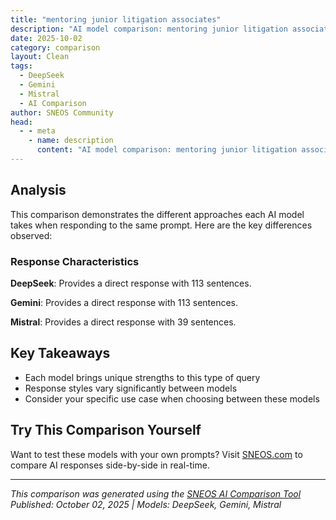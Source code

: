 ```yaml
---
title: "mentoring junior litigation associates"
description: "AI model comparison: mentoring junior litigation associates..."
date: 2025-10-02
category: comparison
layout: Clean
tags:
  - DeepSeek
  - Gemini
  - Mistral
  - AI Comparison
author: SNEOS Community
head:
  - - meta
    - name: description
      content: "AI model comparison: mentoring junior litigation associates..."
---
```


<ChatComparison
  title="mentoring junior litigation associates"
  prompt="mentoring junior litigation associates"
  :responses='{"DeepSeek": "Of course. Mentoring junior litigation associates is one of the most critical and rewarding responsibilities for a senior lawyer. A good mentor doesn\u0027t just create a better associate; they build a better future for the firm, the profession, and the clients.\n\nHere is a comprehensive guide to effective mentorship, broken down into philosophy, practical skills, and common pitfalls.\n\n---\n\n### I. The Mentorship Mindset: Beyond \u0022Just Doing the Work\u0022\n\nBefore diving into tactics, adopt the right mindset. Your role as a mentor is multi-faceted:\n\n* **Coach, Not Just a Boss:** You are teaching them *how* to think, not just *what* to do.\n* **Psychological Safety Net:** The junior associate\u0027s world is filled with anxiety. Your role is to be a safe space for questions and mistakes, transforming them into learning opportunities.\n* **Career Developer:** You are helping them build not just skills, but judgment, confidence, and professional identity.\n* **Bridge to the Firm:** You are their primary interpreter of firm culture, politics, and unspoken rules.\n\n---\n\n### II. The Core Pillars of Effective Mentorship\n\nFocus your efforts on these four key areas.\n\n#### 1. Foundational Skills \u0026 Work Product\nThis is the \u0022what\u0022 of their job. Your goal is to move them from \u0022drafter\u0022 to \u0022strategic thinker.\u0022\n\n* **Legal Research \u0026 Writing:**\n * **Start with the \u0022Why\u0022:** Before assigning research, explain the legal and strategic context. \u0022We need to understand the bounds of this duty because our opponent will argue it was breached. I need you to find the cases that define its limits.\u0022\n * **The Memo Review:** Don\u0027t just mark it up. Sit down and walk through your edits. \u0022I changed this passive voice to active because it\u0027s more forceful.\u0022 \u0022I reorganized these arguments because we always lead with our strongest point.\u0022 \u0022This case is distinguishable because of X; let\u0027s make that distinction clearer.\u0022\n * **Teach Persuasion:** Show them how a motion is different from a memo. It\u0027s not just about stating the law; it\u0027s about telling a story and convincing the judge.\n\n* **Discovery (The Litigation Engine):**\n * **Strategy First:** Explain the goal of each discovery request. \u0022We are drafting these RFPs to lock the witness into a documentary record before their deposition.\u0022\n * **Document Review:** Don\u0027t just say \u0022review these documents.\u0022 Teach them what to look for\u2014the \u0022hot documents,\u0022 the patterns, the inconsistencies. Explain privilege and work-product doctrine in practical terms.\n * **Deposition Prep:** Have them draft a deposition outline. Then, critique it. \u0022Why is this question important? What is the follow-up? How does this line of questioning help us at summary judgment or trial?\u0022\n\n* **Case Management \u0026 Organization:**\n * **Model Your Systems:** Show them how you manage deadlines, track case developments, and organize case files (both digital and physical).\n * **Delegate Meaningfully:** Give them ownership of discrete tasks, like managing the discovery log or tracking expert disclosures. This builds accountability.\n\n#### 2. Professional Development \u0026 Judgment\nThis is the \u0022how\u0022 of their job\u2014developing their professional persona.\n\n* **Building Judgment:**\n * **Talk Through Your Thought Process:** \u0022Here\u0027s why I\u0027m recommending we take this deposition instead of filing a motion.\u0022 \u0022I chose to call this expert for three reasons...\u0022 This demystifies decision-making.\n * **Present Options, Not Just Problems:** Encourage them to come to you with a problem *and* potential solutions. \u0022Here\u0027s the issue with the witness, and I see three paths forward. What are your thoughts?\u0022\n * **Client Management:** Let them listen in on client calls and debrief afterward. \u0022Notice how I reframed the client\u0027s emotional concern into a legal strategy.\u0022\n\n* **Courtroom \u0026 Client Demeanor:**\n * **Start Small:** Bring them to court for routine hearings. Debrief in the hallway: \u0022What did you think of the judge\u0027s reaction? How would you have phrased that argument?\u0022\n * **Role-Play:** Before a client meeting or argument, role-play it. You be the difficult client or the skeptical judge.\n * **Teach Professionalism:** Discuss everything from how to address the court clerk to how to write a professional email to an adversary (i.e., be firm but courteous).\n\n#### 3. Communication \u0026 Feedback\nThis is the engine of the mentor-mentee relationship.\n\n* **The \u0022Open Door\u0022 Policy (That Works):** An \u0022open door\u0022 is useless if the junior is too scared to walk through it. Proactively check in. Say, \u0022No question is too small. If you\u0027re spinning your wheels for more than 30 minutes, come find me.\u0022\n* **Delivering Effective Feedback:** Use the \u0022Praise-Critique-Praise\u0022 sandwich or similar models.\n * **Be Specific \u0026 Actionable:** Instead of \u0022This draft is messy,\u0022 say, \u0022The legal analysis in Section II is strong, but the statement of facts needs a clearer chronology. Let\u0027s work on structuring facts to tell a more compelling story.\u0022\n * **Feedback is a Dialogue:** Ask, \u0022Do you understand why I made that change?\u0022 or \u0022How could this have been clearer?\u0022\n* **Regular, Scheduled Meetings:** Don\u0027t just rely on ad-hoc interactions. A weekly 30-minute check-in provides a dedicated forum for bigger-picture questions and career guidance.\n\n#### 4. Well-being \u0026 Firm Navigation\nThis is about helping them survive and thrive in a high-stress environment.\n\n* **Manage Workload \u0026 Set Expectations:** Be clear about deadlines and priorities. \u0022This is urgent, I need it by 5 PM. That other project can wait until tomorrow.\u0022 Protect them from unnecessary fire drills when you can.\n* **Normalize Struggle:** Let them know it\u0027s okay to feel overwhelmed. Share a story from your own early years about a mistake you made and what you learned. This builds immense trust.\n* **Guide on Firm Politics:** Give them discreet advice on how to work with different partners, which committees matter, and how to find their allies.\n\n---\n\n### III. Common Mentoring Pitfalls to Avoid\n\n* **The \u0022Just Do It\u0022 Delegation:** Assigning a task without context sets them up for failure.\n* **The \u0022Sink or Swim\u0022 Approach:** Throwing them into the deep end without teaching them to swim first is not mentorship; it\u0027s hazing.\n* **Taking Over:** When a task isn\u0027t perfect, the instinct is to just do it yourself. Resist this. The time you invest in teaching them will pay off tenfold in the long run.\n* **Only Giving Negative Feedback:** If you only speak up when something is wrong, they will dread working with you. Acknowledge and praise a job well done.\n* **Failing to Advocate:** Be their champion within the firm. Ensure they get credit for their work and opportunities for visibility.\n\n---\n\n### Sample Mentoring Scenarios \u0026 Scripts\n\n* **Onboarding a New Associate:**\n * **You:** \u0022Welcome. My goal for your first six months is to expose you to all phases of litigation and make sure you feel supported. Your main jobs right now are to learn, ask questions, and focus on producing excellent work. Let\u0027s meet every Friday at 9 AM to check in.\u0022\n\n* **After a Draft is Submitted:**\n * **You:** \u0022Thanks for getting this draft to me. The standard of review section is perfect\u2014you captured the key nuance. Let\u0027s look at the argument section. I notice you led with our second-strongest point. Walk me through your thinking on the structure.\u0022 (This opens a dialogue rather than just issuing a correction).\n\n* **When They Make a Mistake:**\n * **You:** \u0022Okay, let\u0027s talk about the missed deadline. First, these things happen, and we will fix it. Second, what in our system failed? Was the deadline not on your calendar? Did you not feel you could ask for help? Let\u0027s put a process in place so this doesn\u0027t happen again.\u0022 (Focus on the system, not the person).\n\n**Conclusion:**\n\nGreat mentorship is an investment. It requires patience, intentionality, and a genuine desire to see someone else succeed. The reward is watching a nervous junior associate transform into a confident, capable, and loyal colleague who will one day become a mentor themselves. It is, quite simply, how the best lawyers are made.", "Gemini": "Mentoring junior litigation associates is a crucial task that benefits both the mentor and the mentee. Here\u0027s a comprehensive guide to effective mentoring:\n\n**I. Setting the Stage: Building a Foundation**\n\n* **Establish Expectations and Goals:**\n * **Initial Meeting:** Schedule a meeting at the outset to discuss expectations, goals, and communication preferences.\n * **Mentee Input:** Encourage the mentee to define their goals (e.g., mastering legal writing, gaining courtroom experience, developing client communication skills).\n * **Mentor Input:** Share your expectations regarding work ethic, professional conduct, and responsiveness.\n * **Frequency and Format:** Agree on the frequency and format of meetings (e.g., weekly check-ins, bi-weekly lunches, ad hoc meetings as needed).\n * **Confidentiality:** Assure the mentee that discussions will be confidential (unless there are ethical or legal obligations to disclose).\n\n* **Get to Know the Mentee:**\n * **Background:** Understand their prior experience, education, and interests.\n * **Strengths and Weaknesses:** Identify their strengths and areas where they want to improve.\n * **Career Aspirations:** Learn about their long-term career goals and how you can help them achieve them.\n\n* **Define Your Role:** Clarify what your role is as a mentor, and what it is not. You are a guide, not a babysitter.\n * **Available Resource:** Be a resource for advice, guidance, and support.\n * **Constructive Feedback:** Provide honest and constructive feedback on their work.\n * **Advocate:** Help them network and find opportunities for growth.\n * **Not a Substitute for Supervision:** They still need to report to the partners and senior associates on the case.\n\n**II. Core Mentoring Activities: Providing Guidance and Support**\n\n* **Case-Specific Mentoring:**\n * **Delegation and Explanation:** When delegating tasks, clearly explain the purpose of the task, the context within the case, and the expected outcome.\n * **Practical Guidance:** Provide step-by-step guidance on specific tasks, such as drafting pleadings, conducting legal research, preparing for depositions, and arguing motions.\n * **Review and Feedback:** Review their work product (e.g., briefs, motions, discovery responses) thoroughly and provide detailed, constructive feedback. Focus on both substance and style.\n * **Offer Examples:** Share examples of strong work product (without violating confidentiality) as models.\n\n* **Skill Development:**\n * **Legal Writing:** Focus on clarity, conciseness, and persuasive argumentation. Provide examples of good and bad writing. Teach them the \u0022story\u0022 of the case.\n * **Legal Research:** Teach effective research strategies, including how to use databases, analyze case law, and synthesize legal authority.\n * **Oral Advocacy:** Offer opportunities to practice oral arguments. Provide feedback on their presentation skills, courtroom demeanor, and ability to respond to questions.\n * **Deposition Skills:** Explain the strategy behind depositions. Provide opportunities to observe depositions and then practice conducting mock depositions. Review/provide feedback on outlines.\n * **Client Communication:** Teach them how to communicate effectively with clients, including providing updates, answering questions, and managing expectations.\n * **Negotiation Skills:** Explain negotiation strategies and tactics. Provide opportunities to observe negotiations and then participate in mock negotiations.\n * **Case Management:** Teach them how to organize case files, manage deadlines, and track discovery.\n\n* **Professional Development:**\n * **Networking:** Introduce them to other lawyers in the firm and the legal community. Encourage them to attend professional events.\n * **Career Planning:** Discuss their career goals and help them develop a plan to achieve them.\n * **Professionalism:** Emphasize the importance of ethical conduct, professionalism, and client service. Model professional behavior.\n * **Work-Life Balance:** Discuss the challenges of balancing work and personal life. Offer strategies for managing stress and maintaining well-being.\n * **Firm Culture:** Help them understand the firm\u0027s culture, values, and expectations.\n\n* **Provide Constructive Criticism (and Praise):**\n * **Specific Feedback:** Focus on specific examples and provide concrete suggestions for improvement.\n * **Balanced Approach:** Balance criticism with praise for their accomplishments and strengths.\n * **Focus on Growth:** Frame feedback as an opportunity for growth and development.\n * **Encourage Questions:** Create a safe space for them to ask questions without fear of judgment.\n\n* **Offer Opportunities:**\n * **Court Appearances:** Seek opportunities for them to appear in court, even for routine matters.\n * **Client Interaction:** Involve them in client meetings and communication.\n * **Mentorship and Training Programs:** Encourage them to participate in firm-sponsored training programs.\n * **Pro Bono Work:** Encourage them to participate in pro bono work.\n\n**III. Effective Communication \u0026 Relationship Management**\n\n* **Active Listening:** Listen attentively to their concerns, questions, and ideas.\n* **Open Communication:** Create a safe and open environment where they feel comfortable sharing their thoughts and feelings.\n* **Regular Check-ins:** Schedule regular check-in meetings to discuss their progress and address any concerns.\n* **Be Accessible:** Make yourself available to them when they need your help.\n* **Provide Encouragement:** Offer words of encouragement and support, especially during challenging times.\n* **Set Boundaries:** Clearly define the boundaries of the mentoring relationship.\n\n**IV. Specific Examples of Mentoring Topics**\n\n* **\u0022Here\u0027s how I draft a motion for summary judgment...\u0022** (Walk through the process, showing examples of good and bad points).\n* **\u0022Let\u0027s practice questioning a witness on direct...\u0022** (Role-playing, followed by feedback).\n* **\u0022Let\u0027s review this opposing counsel\u0027s brief and identify the weaknesses...\u0022** (Analytical thinking).\n* **\u0022Here\u0027s how I manage my time when I have multiple deadlines...\u0022** (Practical advice on organization and prioritization).\n* **\u0022Let\u0027s talk about the ethical considerations in this scenario...\u0022** (Reinforcing professional ethics).\n\n**V. Common Challenges and How to Address Them**\n\n* **Lack of Time:** Mentors often have busy schedules. Schedule regular mentoring sessions in advance and stick to them. Even short, focused check-ins can be valuable.\n* **Mentee Hesitation:** Some mentees may be hesitant to ask for help or express concerns. Create a welcoming and supportive environment. Proactively ask them how they are doing and if they have any questions.\n* **Conflict of Personality:** Not all mentor-mentee relationships are a perfect fit. If the relationship is not working, consider reassigning the mentee to another mentor.\n* **Unrealistic Expectations:** Mentees may have unrealistic expectations about their career progression or the amount of time that mentors can dedicate to them. Manage their expectations early on.\n* **Giving Negative Feedback:** It can be difficult to give negative feedback. Focus on specific behaviors and provide constructive suggestions for improvement. Frame it as an opportunity to learn and grow.\n\n**VI. Measuring Success**\n\n* **Increased Confidence:** Observe whether the mentee is growing in confidence and independence.\n* **Improved Work Product:** Assess whether the quality of their work product is improving over time.\n* **Positive Feedback from Others:** Gather feedback from partners and senior associates about the mentee\u0027s performance.\n* **Mentee Satisfaction:** Ask the mentee for feedback on the mentoring relationship.\n\n**VII. Key Takeaways**\n\n* **Be Proactive:** Don\u0027t wait for the mentee to come to you.\n* **Be Patient:** Mentoring takes time and effort.\n* **Be Supportive:** Encourage and support the mentee throughout their career.\n* **Be a Role Model:** Lead by example and demonstrate the qualities you want the mentee to develop.\n* **Continual Learning:** Be open to learning from the mentee as well.\n\nBy following these guidelines, you can be an effective mentor and help junior litigation associates develop the skills and knowledge they need to succeed in their careers. Remember that the best mentoring relationships are built on trust, respect, and open communication. Good luck!\n", "Mistral": "Mentoring junior litigation associates is a critical role that can significantly impact their professional development and the overall success of your legal team. Here are some key strategies and tips to effectively mentor junior litigation associates:\n\n### 1. **Set Clear Expectations**\n - **Define Roles and Responsibilities:** Clearly outline what is expected of them in terms of workload, quality of work, and professional conduct.\n - **Establish Goals:** Help them set short-term and long-term goals, and provide a roadmap for achieving these goals.\n\n### 2. **Provide Regular Feedback**\n - **Constructive Criticism:** Offer specific, actionable feedback that helps them improve. Avoid vague or overly critical comments.\n - **Positive Reinforcement:** Recognize and praise their strengths and accomplishments to build confidence.\n\n### 3. **Encourage Continuous Learning**\n - **Professional Development:** Encourage them to attend CLEs (Continuing Legal Education) courses, workshops, and seminars.\n - **Reading and Research:** Suggest relevant books, articles, and case studies to enhance their knowledge.\n\n### 4. **Assign Challenging Tasks**\n - **Gradual Increase in Responsibility:** Start with simpler tasks and gradually assign more complex ones as they gain experience.\n - **Hands-On Experience:** Allow them to handle parts of cases, draft documents, and participate in client meetings under your supervision.\n\n### 5. **Foster a Supportive Environment**\n - **Open Communication:** Create an open-door policy where they feel comfortable asking questions and seeking guidance.\n - **Team Collaboration:** Encourage collaboration with other team members to learn from different perspectives and experiences.\n\n### 6. **Develop Practical Skills**\n - **Courtroom Experience:** Provide opportunities for them to observe and participate in court proceedings.\n - **Client Interaction:** Teach them how to effectively communicate with clients, including how to handle difficult situations.\n\n### 7. **Teach Time Management**\n - **Prioritization:** Help them understand how to prioritize tasks based on urgency and importance.\n - **Efficiency:** Share tips and tools for managing their workload efficiently, such as using case management software.\n\n### 8. **Promote Ethical Conduct**\n - **Ethical Guidelines:** Ensure they are familiar with the ethical rules and guidelines governing the legal profession.\n - **Professionalism:** Emphasize the importance of maintaining professionalism in all interactions, whether with clients, colleagues, or opposing counsel.\n\n### 9. **Encourage Networking**\n - **Professional Associations:** Encourage them to join professional associations and attend networking events.\n - **Mentorship Programs:** Connect them with other mentors within the firm or industry who can provide additional guidance.\n\n### 10. **Monitor Progress**\n - **Regular Check-Ins:** Schedule regular meetings to discuss their progress, address any challenges, and provide ongoing support.\n - **Performance Reviews:** Conduct periodic performance reviews to assess their development and identify areas for improvement.\n\n### 11. **Lead by Example**\n - **Model Behavior:** Demonstrate the qualities and behaviors you expect from them, such as integrity, diligence, and respect for others.\n - **Share Experiences:** Share your own experiences and lessons learned to provide context and practical insights.\n\n### 12. **Address Mistakes Constructively**\n - **Learning Opportunities:** Use mistakes as learning opportunities rather than punitive measures.\n - **Corrective Actions:** Help them understand what went wrong and how to correct it in the future.\n\nBy implementing these strategies, you can create a supportive and enriching environment that helps junior litigation associates grow into confident and competent professionals."}' 
  published-date="00:52"
/>

## Analysis

This comparison demonstrates the different approaches each AI model takes when responding to the same prompt. Here are the key differences observed:

### Response Characteristics

**DeepSeek**: Provides a direct response with 113 sentences. 

**Gemini**: Provides a direct response with 113 sentences. 

**Mistral**: Provides a direct response with 39 sentences. 

## Key Takeaways

- Each model brings unique strengths to this type of query
- Response styles vary significantly between models
- Consider your specific use case when choosing between these models

## Try This Comparison Yourself

Want to test these models with your own prompts? Visit [SNEOS.com](https://sneos.com) to compare AI responses side-by-side in real-time.

---

*This comparison was generated using the [SNEOS AI Comparison Tool](https://sneos.com)*
*Published: October 02, 2025 | Models: DeepSeek, Gemini, Mistral*
